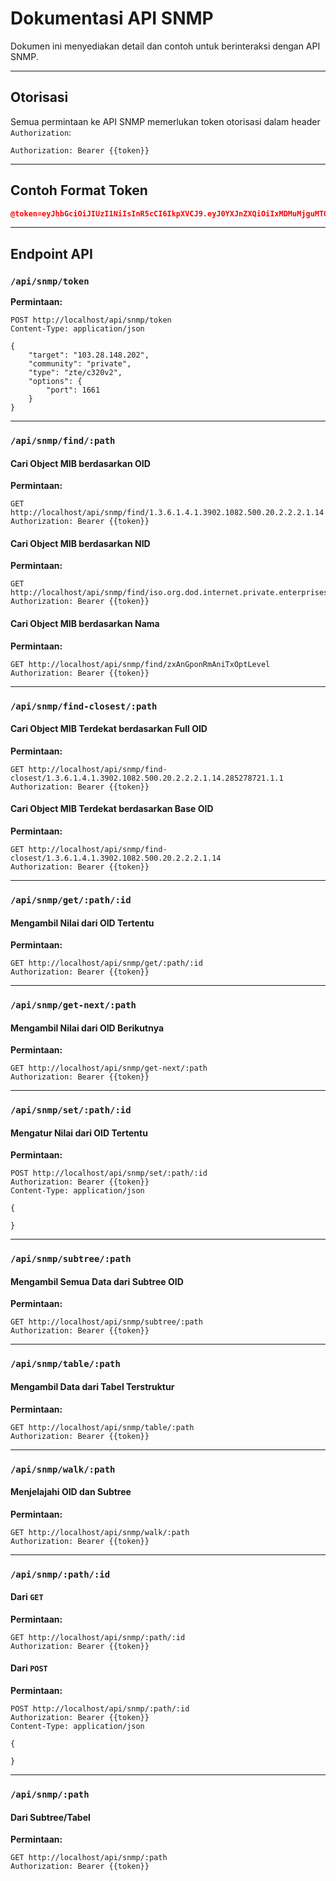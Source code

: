 # Dokumentasi API SNMP

Dokumen ini menyediakan detail dan contoh untuk berinteraksi dengan API SNMP.

---

## Otorisasi

Semua permintaan ke API SNMP memerlukan token otorisasi dalam header `Authorization`:

```http
Authorization: Bearer {{token}}
```

---

## Contoh Format Token

```json
@token=eyJhbGciOiJIUzI1NiIsInR5cCI6IkpXVCJ9.eyJ0YXJnZXQiOiIxMDMuMjguMTQ4LjIwMiIsImNvbW11bml0eSI6InByaXZhdGUiLCJ0eXBlIjoienRlL2MzMjB2MiIsIm9wdGlvbnMiOnsicG9ydCI6MTY2MX19.VD9UjI2fM2g3Nt07HtIKpAreLDrIFM5PsWdnNIsKvmo
```

---

## Endpoint API

### `/api/snmp/token`

**Permintaan:**

```http
POST http://localhost/api/snmp/token
Content-Type: application/json

{
    "target": "103.28.148.202",
    "community": "private",
    "type": "zte/c320v2",
    "options": {
        "port": 1661
    }
}
```

---

### `/api/snmp/find/:path`

#### Cari Object MIB berdasarkan OID

**Permintaan:**

```http
GET http://localhost/api/snmp/find/1.3.6.1.4.1.3902.1082.500.20.2.2.2.1.14
Authorization: Bearer {{token}}
```

#### Cari Object MIB berdasarkan NID

**Permintaan:**

```http
GET http://localhost/api/snmp/find/iso.org.dod.internet.private.enterprises.zte.zxAccessNode.zxAnPon.zxAnGponRemoteOnuMib.zxAnGponRmOnuObjects.zxAnGponRmAniObjects.zxAnGponRmAniTable.zxAnGponRmAniEntry.zxAnGponRmAniTxOptLevel
Authorization: Bearer {{token}}
```

#### Cari Object MIB berdasarkan Nama

**Permintaan:**

```http
GET http://localhost/api/snmp/find/zxAnGponRmAniTxOptLevel
Authorization: Bearer {{token}}
```

---

### `/api/snmp/find-closest/:path`

#### Cari Object MIB Terdekat berdasarkan Full OID

**Permintaan:**

```http
GET http://localhost/api/snmp/find-closest/1.3.6.1.4.1.3902.1082.500.20.2.2.2.1.14.285278721.1.1
Authorization: Bearer {{token}}
```

#### Cari Object MIB Terdekat berdasarkan Base OID

**Permintaan:**

```http
GET http://localhost/api/snmp/find-closest/1.3.6.1.4.1.3902.1082.500.20.2.2.2.1.14
Authorization: Bearer {{token}}
```

---

### `/api/snmp/get/:path/:id`

#### Mengambil Nilai dari OID Tertentu

**Permintaan:**

```http
GET http://localhost/api/snmp/get/:path/:id
Authorization: Bearer {{token}}
```

---

### `/api/snmp/get-next/:path`

#### Mengambil Nilai dari OID Berikutnya

**Permintaan:**

```http
GET http://localhost/api/snmp/get-next/:path
Authorization: Bearer {{token}}
```

---

### `/api/snmp/set/:path/:id`

#### Mengatur Nilai dari OID Tertentu

**Permintaan:**

```http
POST http://localhost/api/snmp/set/:path/:id
Authorization: Bearer {{token}}
Content-Type: application/json

{

}
```

---

### `/api/snmp/subtree/:path`

#### Mengambil Semua Data dari Subtree OID

**Permintaan:**

```http
GET http://localhost/api/snmp/subtree/:path
Authorization: Bearer {{token}}
```

---

### `/api/snmp/table/:path`

#### Mengambil Data dari Tabel Terstruktur

**Permintaan:**

```http
GET http://localhost/api/snmp/table/:path
Authorization: Bearer {{token}}
```

---

### `/api/snmp/walk/:path`

#### Menjelajahi OID dan Subtree

**Permintaan:**

```http
GET http://localhost/api/snmp/walk/:path
Authorization: Bearer {{token}}
```

---

### `/api/snmp/:path/:id`

#### Dari `GET`

**Permintaan:**

```http
GET http://localhost/api/snmp/:path/:id
Authorization: Bearer {{token}}
```

#### Dari `POST`

**Permintaan:**

```http
POST http://localhost/api/snmp/:path/:id
Authorization: Bearer {{token}}
Content-Type: application/json

{

}
```

---

### `/api/snmp/:path`

#### Dari Subtree/Tabel

**Permintaan:**

```http
GET http://localhost/api/snmp/:path
Authorization: Bearer {{token}}
```

